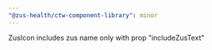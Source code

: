 ```yaml
---
"@zus-health/ctw-component-library": minor
---
```


ZusIcon includes zus name only with prop "includeZusText"
